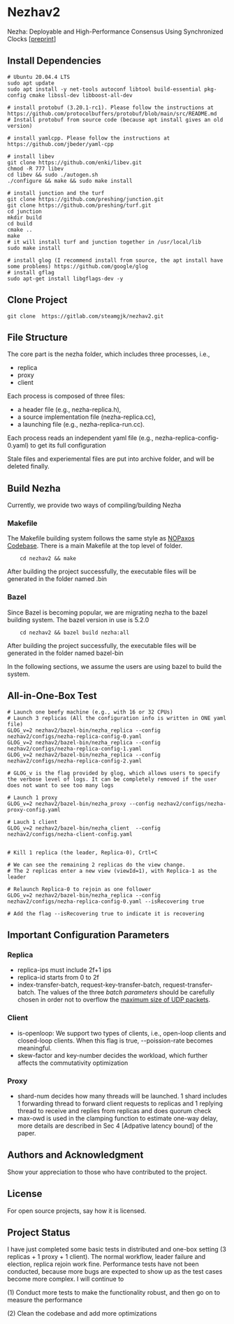 # Nezhav2

Nezha: Deployable and High-Performance Consensus Using Synchronized Clocks [[preprint](https://arxiv.org/pdf/2206.03285.pdf)]



## Install Dependencies

```
# Ubuntu 20.04.4 LTS
sudo apt update
sudo apt install -y net-tools autoconf libtool build-essential pkg-config cmake libssl-dev libboost-all-dev

# install protobuf (3.20.1-rc1). Please follow the instructions at https://github.com/protocolbuffers/protobuf/blob/main/src/README.md 
# Install protobuf from source code (because apt install gives an old version)

# install yamlcpp. Please follow the instructions at https://github.com/jbeder/yaml-cpp

# install libev
git clone https://github.com/enki/libev.git
chmod -R 777 libev
cd libev && sudo ./autogen.sh 
./configure && make && sudo make install

# install junction and the turf
git clone https://github.com/preshing/junction.git
git clone https://github.com/preshing/turf.git
cd junction
mkdir build
cd build
cmake ..
make
# it will install turf and junction together in /usr/local/lib
sudo make install

# install glog (I recommend install from source, the apt install have some problems) https://github.com/google/glog
# install gflag 
sudo apt-get install libgflags-dev -y
```

## Clone Project

```
git clone  https://gitlab.com/steamgjk/nezhav2.git
```


## File Structure
The core part is the nezha folder, which includes three processes, i.e., 
- replica
- proxy
- client 

Each process is composed of three files: 
- a header file (e.g., nezha-replica.h), 
- a source implementation file (nezha-replica.cc), 
- a launching file (e.g., nezha-replica-run.cc). 

Each process reads an independent yaml file (e.g., nezha-replica-config-0.yaml) to get its full configuration

Stale files and experiemental files are put into archive folder, and will be deleted finally.


## Build Nezha
Currently, we provide two ways of compiling/building Nezha

### Makefile
The Makefile building system follows the same style as [NOPaxos Codebase](https://github.com/UWSysLab/NOPaxos). There is a main Makefile at the top level of folder. 

```
    cd nezhav2 && make
```

After building the project successfully, the executable files will be generated in the folder named .bin

### Bazel
Since Bazel is becoming popular, we are migrating nezha to the bazel building system. The bazel version in use is 5.2.0

```
    cd nezhav2 && bazel build nezha:all
```


After building the project successfully, the executable files will be generated in the folder named bazel-bin

In the following sections, we assume the users are using bazel to build the system.


## All-in-One-Box Test

```
# Launch one beefy machine (e.g., with 16 or 32 CPUs)
# Launch 3 replicas (All the configuration info is written in ONE yaml file)
GLOG_v=2 nezhav2/bazel-bin/nezha_replica --config nezhav2/configs/nezha-replica-config-0.yaml
GLOG_v=2 nezhav2/bazel-bin/nezha_replica --config nezhav2/configs/nezha-replica-config-1.yaml
GLOG_v=2 nezhav2/bazel-bin/nezha_replica --config nezhav2/configs/nezha-replica-config-2.yaml

# GLOG_v is the flag provided by glog, which allows users to specify the verbose level of logs. It can be completely removed if the user does not want to see too many logs

# Launch 1 proxy
GLOG_v=2 nezhav2/bazel-bin/nezha_proxy --config nezhav2/configs/nezha-proxy-config.yaml

# Lauch 1 client
GLOG_v=2 nezhav2/bazel-bin/nezha_client  --config nezhav2/configs/nezha-client-config.yaml


# Kill 1 replica (the leader, Replica-0), Crtl+C 

# We can see the remaining 2 replicas do the view change.
# The 2 replicas enter a new view (viewId=1), with Replica-1 as the leader

# Relaunch Replica-0 to rejoin as one follower
GLOG_v=2 nezhav2/bazel-bin/nezha_replica --config nezhav2/configs/nezha-replica-config-0.yaml --isRecovering true

# Add the flag --isRecovering true to indicate it is recovering

```


## Important Configuration Parameters
### Replica
- replica-ips must include 2f+1 ips
- replica-id starts from 0 to 2f
- index-transfer-batch, request-key-transfer-batch, request-transfer-batch. The values of the three <em>batch parameters</em> should be carefully chosen in order not to overflow the [maximum size of UDP packets](https://stackoverflow.com/questions/1098897/what-is-the-largest-safe-udp-packet-size-on-the-internet). 

### Client
- is-openloop: We support two types of clients, i.e., open-loop clients and closed-loop clients. When this flag is true, --poission-rate becomes meaningful.
- skew-factor and key-number decides the workload, which further affects the commutativity optimization

### Proxy
- shard-num decides how many threads will be launched. 1 shard includes 1 forwarding thread to forward client requests to replicas and 1 replying thread to receive and replies from replicas and does quorum check
- max-owd  is used in the clamping function to estimate one-way delay, more details are described in Sec 4 [Adpative latency bound] of the paper.


## Authors and Acknowledgment
Show your appreciation to those who have contributed to the project.

## License
For open source projects, say how it is licensed.

## Project Status
I have just completed some basic tests in distributed and one-box setting (3 replicas + 1 proxy + 1 client). The normal workflow, leader failure and election, replica rejoin work fine. Performance tests have not been conducted, because more bugs are expected to show up as the test cases become more complex. I will continue to 

(1) Conduct more tests to make the functionality robust, and then go on to measure the performance

(2) Clean the codebase and add more optimizations

